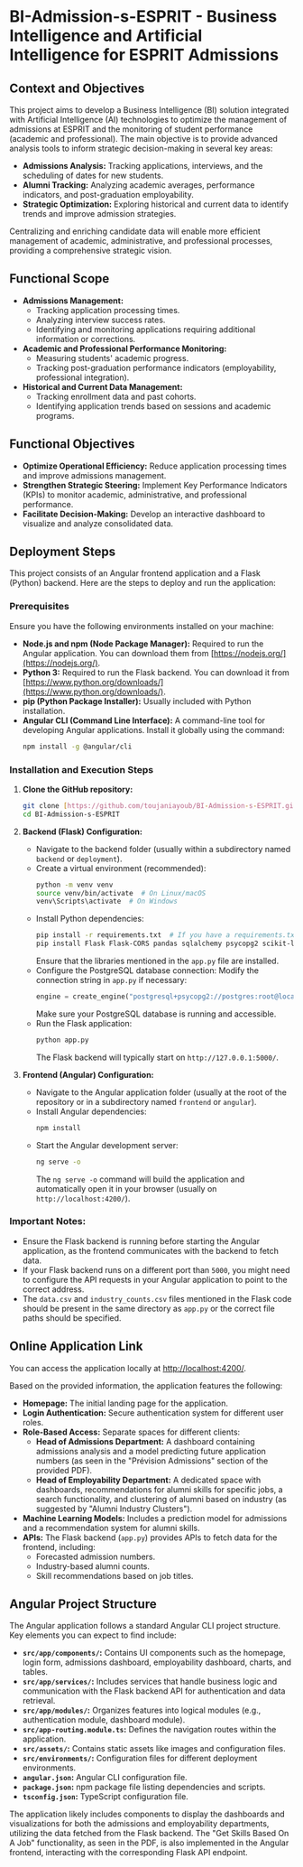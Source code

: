 # BI-Admission-s-ESPRIT - Business Intelligence and Artificial Intelligence for ESPRIT Admissions

## Context and Objectives

This project aims to develop a Business Intelligence (BI) solution integrated with Artificial Intelligence (AI) technologies to optimize the management of admissions at ESPRIT and the monitoring of student performance (academic and professional). The main objective is to provide advanced analysis tools to inform strategic decision-making in several key areas:

* **Admissions Analysis:** Tracking applications, interviews, and the scheduling of dates for new students.
* **Alumni Tracking:** Analyzing academic averages, performance indicators, and post-graduation employability.
* **Strategic Optimization:** Exploring historical and current data to identify trends and improve admission strategies.

Centralizing and enriching candidate data will enable more efficient management of academic, administrative, and professional processes, providing a comprehensive strategic vision.

## Functional Scope

* **Admissions Management:**
    * Tracking application processing times.
    * Analyzing interview success rates.
    * Identifying and monitoring applications requiring additional information or corrections.
* **Academic and Professional Performance Monitoring:**
    * Measuring students' academic progress.
    * Tracking post-graduation performance indicators (employability, professional integration).
* **Historical and Current Data Management:**
    * Tracking enrollment data and past cohorts.
    * Identifying application trends based on sessions and academic programs.

## Functional Objectives

* **Optimize Operational Efficiency:** Reduce application processing times and improve admissions management.
* **Strengthen Strategic Steering:** Implement Key Performance Indicators (KPIs) to monitor academic, administrative, and professional performance.
* **Facilitate Decision-Making:** Develop an interactive dashboard to visualize and analyze consolidated data.

## Deployment Steps

This project consists of an Angular frontend application and a Flask (Python) backend. Here are the steps to deploy and run the application:

### Prerequisites

Ensure you have the following environments installed on your machine:

* **Node.js and npm (Node Package Manager):** Required to run the Angular application. You can download them from [https://nodejs.org/](https://nodejs.org/).
* **Python 3:** Required to run the Flask backend. You can download it from [https://www.python.org/downloads/](https://www.python.org/downloads/).
* **pip (Python Package Installer):** Usually included with Python installation.
* **Angular CLI (Command Line Interface):** A command-line tool for developing Angular applications. Install it globally using the command:
    ```bash
    npm install -g @angular/cli
    ```

### Installation and Execution Steps

1.  **Clone the GitHub repository:**
    ```bash
    git clone [https://github.com/toujaniayoub/BI-Admission-s-ESPRIT.git](https://github.com/toujaniayoub/BI-Admission-s-ESPRIT.git)
    cd BI-Admission-s-ESPRIT
    ```

2.  **Backend (Flask) Configuration:**
    * Navigate to the backend folder (usually within a subdirectory named `backend` or `deployment`).
    * Create a virtual environment (recommended):
        ```bash
        python -m venv venv
        source venv/bin/activate  # On Linux/macOS
        venv\Scripts\activate  # On Windows
        ```
    * Install Python dependencies:
        ```bash
        pip install -r requirements.txt  # If you have a requirements.txt file
        pip install Flask Flask-CORS pandas sqlalchemy psycopg2 scikit-learn prophet
        ```
        Ensure that the libraries mentioned in the `app.py` file are installed.
    * Configure the PostgreSQL database connection: Modify the connection string in `app.py` if necessary:
        ```python
        engine = create_engine("postgresql+psycopg2://postgres:root@localhost:5432/DW_2")
        ```
        Make sure your PostgreSQL database is running and accessible.
    * Run the Flask application:
        ```bash
        python app.py
        ```
        The Flask backend will typically start on `http://127.0.0.1:5000/`.

3.  **Frontend (Angular) Configuration:**
    * Navigate to the Angular application folder (usually at the root of the repository or in a subdirectory named `frontend` or `angular`).
    * Install Angular dependencies:
        ```bash
        npm install
        ```
    * Start the Angular development server:
        ```bash
        ng serve -o
        ```
        The `ng serve -o` command will build the application and automatically open it in your browser (usually on `http://localhost:4200/`).

### Important Notes:

* Ensure the Flask backend is running before starting the Angular application, as the frontend communicates with the backend to fetch data.
* If your Flask backend runs on a different port than `5000`, you might need to configure the API requests in your Angular application to point to the correct address.
* The `data.csv` and `industry_counts.csv` files mentioned in the Flask code should be present in the same directory as `app.py` or the correct file paths should be specified.

## Online Application Link

You can access the application locally at <http://localhost:4200/>.


Based on the provided information, the application features the following:

* **Homepage:** The initial landing page for the application.
* **Login Authentication:** Secure authentication system for different user roles.
* **Role-Based Access:** Separate spaces for different clients:
    * **Head of Admissions Department:** A dashboard containing admissions analysis and a model predicting future application numbers (as seen in the "Prévision Admissions" section of the provided PDF).
    * **Head of Employability Department:** A dedicated space with dashboards, recommendations for alumni skills for specific jobs, a search functionality, and clustering of alumni based on industry (as suggested by "Alumni Industry Clusters").
* **Machine Learning Models:** Includes a prediction model for admissions and a recommendation system for alumni skills.
* **APIs:** The Flask backend (`app.py`) provides APIs to fetch data for the frontend, including:
    * Forecasted admission numbers.
    * Industry-based alumni counts.
    * Skill recommendations based on job titles.

## Angular Project Structure

The Angular application follows a standard Angular CLI project structure. Key elements you can expect to find include:

* **`src/app/components/`:** Contains UI components such as the homepage, login form, admissions dashboard, employability dashboard, charts, and tables.
* **`src/app/services/`:** Includes services that handle business logic and communication with the Flask backend API for authentication and data retrieval.
* **`src/app/modules/`:** Organizes features into logical modules (e.g., authentication module, dashboard module).
* **`src/app-routing.module.ts`:** Defines the navigation routes within the application.
* **`src/assets/`:** Contains static assets like images and configuration files.
* **`src/environments/`:** Configuration files for different deployment environments.
* **`angular.json`:** Angular CLI configuration file.
* **`package.json`:** npm package file listing dependencies and scripts.
* **`tsconfig.json`:** TypeScript configuration file.

The application likely includes components to display the dashboards and visualizations for both the admissions and employability departments, utilizing the data fetched from the Flask backend. The "Get Skills Based On A Job" functionality, as seen in the PDF, is also implemented in the Angular frontend, interacting with the corresponding Flask API endpoint.
